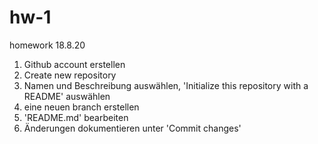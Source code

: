 # hw-1
homework 18.8.20

1. Github account erstellen
2. Create new repository
3. Namen und Beschreibung auswählen, 'Initialize this repository with a README' auswählen
4. eine neuen branch erstellen
5. 'README.md' bearbeiten
6. Änderungen dokumentieren unter 'Commit changes'
